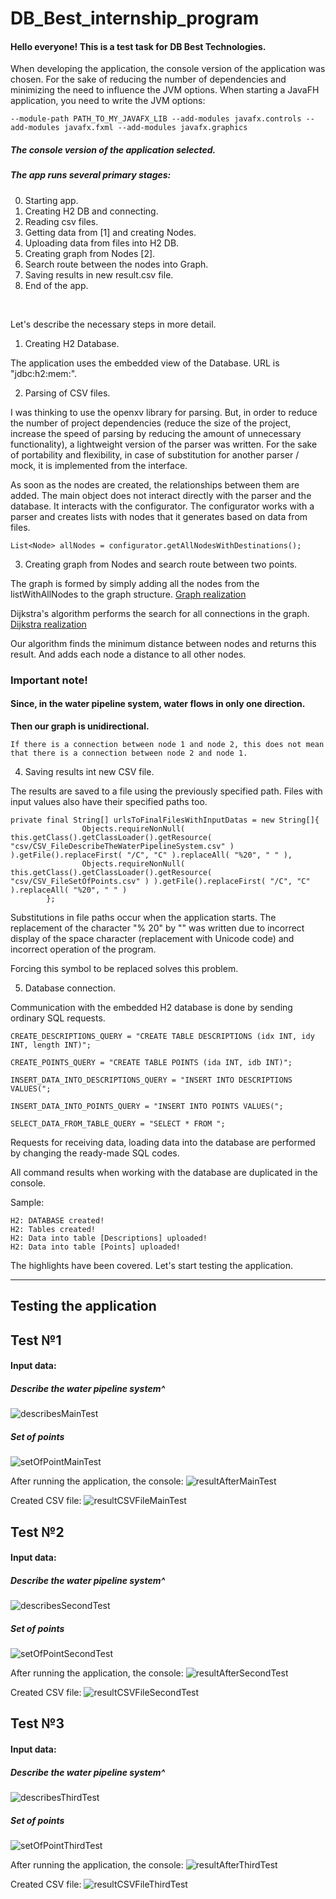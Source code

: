 # DB_Best_internship_program

#### Hello everyone! This is a test task for DB Best Technologies.
When developing the application, the console version of the application was chosen.
For the sake of reducing the number of dependencies and minimizing the need to influence the JVM options.
When starting a JavaFH application, you need to write the JVM options:
```
--module-path PATH_TO_MY_JAVAFX_LIB --add-modules javafx.controls --add-modules javafx.fxml --add-modules javafx.graphics
```

##### The console version of the application selected.

##### The app runs several primary stages:

0) Starting app. 
1) Creating H2 DB and connecting.
1) Reading csv files.
2) Getting data from [1] and creating Nodes.
3) Uploading data from files into H2 DB.
3) Creating graph from Nodes [2].
4) Search route between the nodes into Graph.
5) Saving results in new result.csv file.
7) End of the app.

<br>

Let's describe the necessary steps in more detail.

1) Creating H2 Database. 

The application uses the embedded view of the Database. URL is "jdbc:h2:mem:".

2) Parsing of CSV files.

I was thinking to use the openxv library for parsing. But, in order to reduce the number of project dependencies (reduce the size of the project, increase the speed of parsing by reducing the amount of unnecessary functionality), a lightweight version of the parser was written.
For the sake of portability and flexibility, in case of substitution for another parser / mock, it is implemented from the interface.

As soon as the nodes are created, the relationships between them are added. The main object does not interact directly with the parser and the database. It interacts with the configurator. The configurator works with a parser and creates lists with nodes that it generates based on data from files.
```
List<Node> allNodes = configurator.getAllNodesWithDestinations();
```
3) Creating graph from Nodes and search route between two points.

The graph is formed by simply adding all the nodes from the listWithAllNodes to the graph structure. 
[Graph realization](https://github.com/programmersnake/DB_Best_internship_program/blob/master/src/main/java/com/kostin/water_pipeline_system/model/Graph.java)

Dijkstra's algorithm performs the search for all connections in the graph. 
[Dijkstra realization](https://github.com/programmersnake/DB_Best_internship_program/blob/master/src/main/java/com/kostin/water_pipeline_system/model/Dijkstra.java)

Our algorithm finds the minimum distance between nodes and returns this result. And adds each node a distance to all other nodes.

### Important note!
#### Since, in the water pipeline system, water flows in only one direction.
**Then our graph is unidirectional.** 
```
If there is a connection between node 1 and node 2, this does not mean that there is a connection between node 2 and node 1.
```

4) Saving results int new CSV file.

The results are saved to a file using the previously specified path.
Files with input values also have their specified paths too.
```
private final String[] urlsToFinalFilesWithInputDatas = new String[]{
                Objects.requireNonNull( this.getClass().getClassLoader().getResource( "csv/CSV_FileDescribeTheWaterPipelineSystem.csv" ) ).getFile().replaceFirst( "/C", "C" ).replaceAll( "%20", " " ),
                Objects.requireNonNull( this.getClass().getClassLoader().getResource( "csv/CSV_FileSetOfPoints.csv" ) ).getFile().replaceFirst( "/C", "C" ).replaceAll( "%20", " " )
        };
```

Substitutions in file paths occur when the application starts. The replacement of the character "% 20" by "" was written due to incorrect display of the space character (replacement with Unicode code) and incorrect operation of the program.

Forcing this symbol to be replaced solves this problem.

5) Database connection.

Communication with the embedded H2 database is done by sending ordinary SQL requests.

```
CREATE_DESCRIPTIONS_QUERY = "CREATE TABLE DESCRIPTIONS (idx INT, idy INT, length INT)";

CREATE_POINTS_QUERY = "CREATE TABLE POINTS (ida INT, idb INT)";

INSERT_DATA_INTO_DESCRIPTIONS_QUERY = "INSERT INTO DESCRIPTIONS VALUES(";

INSERT_DATA_INTO_POINTS_QUERY = "INSERT INTO POINTS VALUES(";

SELECT_DATA_FROM_TABLE_QUERY = "SELECT * FROM ";
```

Requests for receiving data, loading data into the database are performed by changing the ready-made SQL codes.

All command results when working with the database are duplicated in the console.

Sample:
```
H2: DATABASE created!
H2: Tables created!
H2: Data into table [Descriptions] uploaded!
H2: Data into table [Points] uploaded!
```

The highlights have been covered. Let's start testing the application.

_________________________________________________________________________________________________________________________________________________________

## Testing the application

## Test №1

#### Input data:

##### Describe the water pipeline system^
![describesMainTest](screenshots/describesMainTest.png)

##### Set of points
![setOfPointMainTest](screenshots/setOfPointMainTest.png)

After running the application, the console:
![resultAfterMainTest](screenshots/resultAfterMainTest.png)

Created CSV file:
![resultCSVFileMainTest](screenshots/resultCSVFileMainTest.png)


## Test №2

#### Input data:

##### Describe the water pipeline system^
![describesSecondTest](screenshots/describesSecondTest.png)

##### Set of points
![setOfPointSecondTest](screenshots/setOfPointSecondTest.png)

After running the application, the console:
![resultAfterSecondTest](screenshots/resultAfterSecondTest.png)

Created CSV file:
![resultCSVFileSecondTest](screenshots/resultCSVFileSecondTest.png)


## Test №3

#### Input data:

##### Describe the water pipeline system^
![describesThirdTest](screenshots/describesThirdTest.png)

##### Set of points
![setOfPointThirdTest](screenshots/setOfPointThirdTest.png)

After running the application, the console:
![resultAfterThirdTest](screenshots/resultAfterThirdTest.png)

Created CSV file:
![resultCSVFileThirdTest](screenshots/resultCSVFileThirdTest.png)


